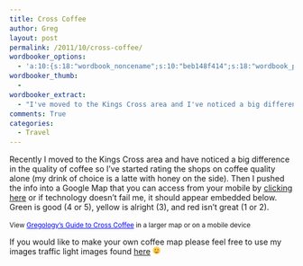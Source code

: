 ```yaml
---
title: Cross Coffee
author: Greg
layout: post
permalink: /2011/10/cross-coffee/
wordbooker_options:
  - 'a:10:{s:18:"wordbook_noncename";s:10:"beb148f414";s:18:"wordbook_page_post";s:4:"-100";s:18:"wordbook_orandpage";s:1:"2";s:23:"wordbook_default_author";s:1:"2";s:23:"wordbook_extract_length";s:3:"256";s:19:"wordbook_actionlink";s:3:"300";s:26:"wordbooker_publish_default";s:2:"on";s:18:"wordbook_attribute";s:31:"Posted a new post on their blog";s:29:"wordbooker_status_update_text";s:35:": New blog post :  %title% - %link%";s:20:"wordbook_comment_get";s:2:"on";}'
wordbooker_thumb:
  - 
wordbooker_extract:
  - "I've moved to the Kings Cross area and I've noticed a big difference in the quality of coffee so I've started rating the shops on coffee quality alone (my drink of choice is a latte with honey on the side). Then I pushed the info into a Google Map that ..."
comments: True
categories:
  - Travel
---
```

Recently I moved to the Kings Cross area and have noticed a big difference in the quality of coffee so I&#8217;ve started rating the shops on coffee quality alone (my drink of choice is a latte with honey on the side). Then I pushed the info into a Google Map that you can access from your mobile by [clicking here][1] or if technology doesn&#8217;t fail me, it should appear embedded below. Green is good (4 or 5), yellow is alright (3), and red isn&#8217;t great (1 or 2).

  
<small>View <a href="http://maps.google.com/maps/ms?msa=0&msid=210881447981604558933.0004ad43bd72a9d831525&ie=UTF8&t=m&vpsrc=6&ll=-33.872625,151.225691&spn=0.008552,0.013733&z=16&source=embed" style="color:#0000FF;text-align:left">Gregology&#8217;s Guide to Cross Coffee</a> in a larger map or on a mobile device</small>

If you would like to make your own coffee map please feel free to use my images traffic light images found <a href="/library/images/googlemaps/coffeetrafficlights/" title="here" target="_blank">here</a> <img src="/wp-content/smilies/simple-smile.png" alt=":)" class="wp-smiley" style="height: 1em; max-height: 1em;" />

 [1]: http://maps.google.com/maps/ms?msid=210881447981604558933.0004ad43bd72a9d831525&msa=0 "clicking here"